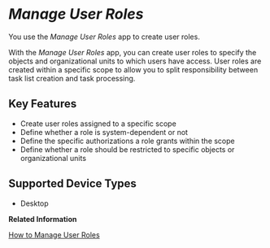 <!-- loioa6e1ae0cc15a4d229705f8f66c56ce2d -->

# *Manage User Roles*

You use the *Manage User Roles* app to create user roles.



With the *Manage User Roles* app, you can create user roles to specify the objects and organizational units to which users have access. User roles are created within a specific scope to allow you to split responsibility between task list creation and task processing.



## Key Features



-   Create user roles assigned to a specific scope
-   Define whether a role is system-dependent or not
-   Define the specific authorizations a role grants within the scope
-   Define whether a role should be restricted to specific objects or organizational units



## Supported Device Types

-   Desktop


**Related Information**  


[How to Manage User Roles](how-to-manage-user-roles-c621794.md "Use user roles to manage role-based access.")

